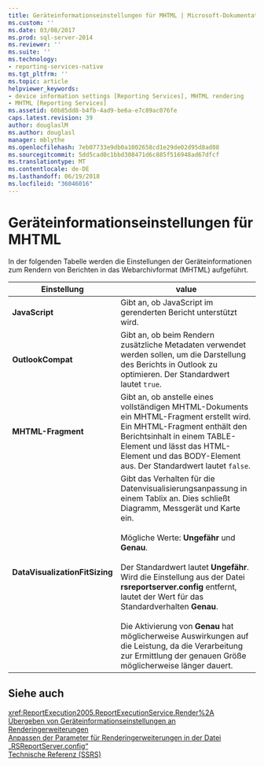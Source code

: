 ```yaml
---
title: Geräteinformationseinstellungen für MHTML | Microsoft-Dokumentation
ms.custom: ''
ms.date: 03/08/2017
ms.prod: sql-server-2014
ms.reviewer: ''
ms.suite: ''
ms.technology:
- reporting-services-native
ms.tgt_pltfrm: ''
ms.topic: article
helpviewer_keywords:
- device information settings [Reporting Services], MHTML rendering
- MHTML [Reporting Services]
ms.assetid: 60b85dd8-b4fb-4ad9-be6a-e7c89ac076fe
caps.latest.revision: 39
author: douglaslM
ms.author: douglasl
manager: mblythe
ms.openlocfilehash: 7eb07733e9db0a1002658cd1e29de02d95d8ad08
ms.sourcegitcommit: 5dd5cad0c1bbd308471d6c885f516948ad67dfcf
ms.translationtype: MT
ms.contentlocale: de-DE
ms.lasthandoff: 06/19/2018
ms.locfileid: "36046016"
---
```

# <a name="mhtml-device-information-settings"></a>Geräteinformationseinstellungen für MHTML
  In der folgenden Tabelle werden die Einstellungen der Geräteinformationen zum Rendern von Berichten in das Webarchivformat (MHTML) aufgeführt.  
  
|Einstellung|value|  
|-------------|-----------|  
|**JavaScript**|Gibt an, ob JavaScript im gerenderten Bericht unterstützt wird.|  
|**OutlookCompat**|Gibt an, ob beim Rendern zusätzliche Metadaten verwendet werden sollen, um die Darstellung des Berichts in Outlook zu optimieren. Der Standardwert lautet `true`.|  
|**MHTML-Fragment**|Gibt an, ob anstelle eines vollständigen MHTML-Dokuments ein MHTML-Fragment erstellt wird. Ein MHTML-Fragment enthält den Berichtsinhalt in einem TABLE-Element und lässt das HTML-Element und das BODY-Element aus. Der Standardwert lautet `false`.|  
|**DataVisualizationFitSizing**|Gibt das Verhalten für die Datenvisualisierungsanpassung in einem Tablix an. Dies schließt Diagramm, Messgerät und Karte ein.<br /><br /> Mögliche Werte: **Ungefähr** und **Genau**.<br /><br /> Der Standardwert lautet **Ungefähr**. Wird die Einstellung aus der Datei **rsreportserver.config** entfernt, lautet der Wert für das Standardverhalten **Genau**.<br /><br /> Die Aktivierung von **Genau** hat möglicherweise Auswirkungen auf die Leistung, da die Verarbeitung zur Ermittlung der genauen Größe möglicherweise länger dauert.|  
  
## <a name="see-also"></a>Siehe auch  
 <xref:ReportExecution2005.ReportExecutionService.Render%2A>   
 [Übergeben von Geräteinformationseinstellungen an Renderingerweiterungen](report-server-web-service/net-framework/passing-device-information-settings-to-rendering-extensions.md)   
 [Anpassen der Parameter für Renderingerweiterungen in der Datei „RSReportServer.config“](customize-rendering-extension-parameters-in-rsreportserver-config.md)   
 [Technische Referenz (SSRS)](../../2014/reporting-services/technical-reference-ssrs.md)  
  
  
